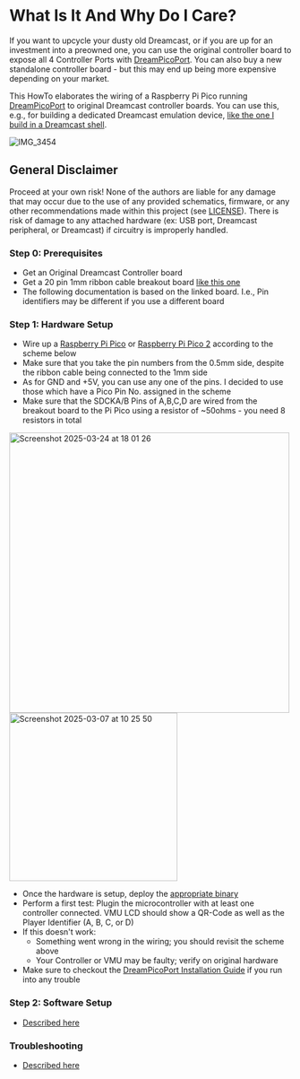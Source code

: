 # What Is It And Why Do I Care?

If you want to upcycle your dusty old Dreamcast, or if you are up for an investment into a preowned one, you can use the original controller board to expose all 4 Controller Ports with [DreamPicoPort](https://github.com/OrangeFox86/DreamPicoPort). You can also buy a new standalone controller board - but this may end up being more expensive depending on your market.

This HowTo elaborates the wiring of a Raspberry Pi Pico running [DreamPicoPort](https://github.com/OrangeFox86/DreamPicoPort) to original Dreamcast controller boards. You can use this, e.g., for building a dedicated Dreamcast emulation device, [like the one I build in a Dreamcast shell](https://www.youtube.com/watch?v=cNRGM1di1Js).

![IMG_3454](https://github.com/user-attachments/assets/35b99aee-048d-45cf-9222-db46f829202b)

## General Disclaimer

Proceed at your own risk! None of the authors are liable for any damage that may occur due to the use of any provided schematics, firmware, or any other recommendations made within this project (see [LICENSE](https://github.com/OrangeFox86/DreamPicoPort/blob/main/LICENSE.md)). There is risk of damage to any attached hardware (ex: USB port, Dreamcast peripheral, or Dreamcast) if circuitry is improperly handled.

### Step 0: Prerequisites
- Get an Original Dreamcast Controller board
- Get a 20 pin 1mm ribbon cable breakout board [like this one](https://www.amazon.com/uxcell-Converter-Couple-Extend-Adapter/dp/B07RT6YNBC/ref=pd_vtp_h_pd_vtp_h_d_sccl_1/135-8650732-7859712?pd_rd_w=8pFgp&content-id=amzn1.sym.e56a2492-63c9-43e2-8ff2-0f40df559930&pf_rd_p=e56a2492-63c9-43e2-8ff2-0f40df559930&pf_rd_r=C7EP1HNJKMVXD2BS8GED&pd_rd_wg=eIxxS&pd_rd_r=119fcd30-373b-4793-b253-1e53eafb9fd8&pd_rd_i=B07RT6YNBC&psc=1)
- The following documentation is based on the linked board. I.e., Pin identifiers may be different if you use a different board

### Step 1: Hardware Setup
- Wire up a [Raspberry Pi Pico](https://www.raspberrypi.com/products/raspberry-pi-pico/) or [Raspberry Pi Pico 2](https://www.raspberrypi.com/products/raspberry-pi-pico-2/) according to the scheme below
- Make sure that you take the pin numbers from the 0.5mm side, despite the ribbon cable being connected to the 1mm side
- As for GND and +5V, you can use any one of the pins. I decided to use those which have a Pico Pin No. assigned in the scheme
- Make sure that the SDCKA/B Pins of A,B,C,D are wired from the breakout board to the Pi Pico using a resistor of ~50ohms - you need 8 resistors in total

<img width="500" alt="Screenshot 2025-03-24 at 18 01 26" src="https://github.com/user-attachments/assets/ea90bcc3-27f0-495e-84e5-02ee6b05704d" />
<img width="300" alt="Screenshot 2025-03-07 at 10 25 50" src="https://github.com/user-attachments/assets/40ef213f-305f-4691-ba41-c65c733ce1ea" />

- Once the hardware is setup, deploy the [appropriate binary](https://github.com/OrangeFox86/DreamPicoPort/wiki/Installation-Guide#selecting-the-appropriate-binary)
- Perform a first test: Plugin the microcontroller with at least one controller connected. VMU LCD should show a QR-Code as well as the Player Identifier (A, B, C, or D)
- If this doesn't work:
    - Something went wrong in the wiring; you should revisit the scheme above
    - Your Controller or VMU may be faulty; verify on original hardware
- Make sure to checkout the [DreamPicoPort Installation Guide](https://github.com/OrangeFox86/DreamPicoPort/wiki/Installation-Guide) if you run into any trouble

### Step 2: Software Setup
- [Described here](https://github.com/TheArcadeStriker/flycast-wiki/wiki/DreamPicoPort-Support#step-2-software-setup)

### Troubleshooting
- [Described here](https://github.com/TheArcadeStriker/flycast-wiki/wiki/DreamPicoPort-Support#troubleshooting)